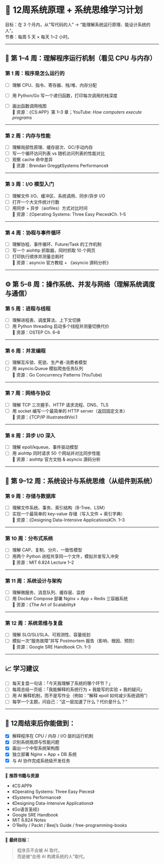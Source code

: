 # 🧠 12周系统原理 + 系统思维学习计划

目标：在 3 个月内，从“写代码的人” → “能理解系统运行原理、能设计系统的人”。  
节奏：每周 5 天 × 每天 1~2 小时。

---

## 🧩 第 1–4 周：理解程序运行机制（看见 CPU 与内存）

### 第 1 周：程序是怎么运行的
- [ ] 理解 CPU、指令、寄存器、栈/堆、内存分配

- [ ] 用 Python/Go 写一个递归函数，打印每次调用的栈深度
- [ ] 画出函数调用栈图  
📘 资源：《CS:APP》第 1–3 章；YouTube: *How computers execute programs*

---

### 第 2 周：内存与性能
- [ ] 理解局部性原理、缓存层次、GC/手动内存
- [ ] 写一个循环访问列表 vs 随机访问列表的性能对比
- [ ] 观察 cache 命中差异  
📘 资源：Brendan Gregg《Systems Performance》

---

### 第 3 周：I/O 模型入门
- [ ] 理解文件 I/O、缓冲区、系统调用、同步/异步 I/O
- [ ] 打开一个大文件统计行数
- [ ] 用同步 + 异步（aiofiles）方式对比时间  
📘 资源：《Operating Systems: Three Easy Pieces》Ch. 1–5

---

### 第 4 周：协程与事件循环
- [ ] 理解协程、事件循环、Future/Task 的工作机制
- [ ] 写一个 aiohttp 抓取器，同时抓取 10 个网页
- [ ] 打印执行顺序并测量总耗时  
📘 资源：asyncio 官方教程 + 《asyncio 源码分析》

---

## ⚙️ 第 5–8 周：操作系统、并发与网络（理解系统调度与通信）

### 第 5 周：进程与线程
- [ ] 理解进程表、调度算法、上下文切换
- [ ] 用 Python threading 启动多个线程并测量切换代价  
📘 资源：OSTEP Ch. 6–8

---

### 第 6 周：并发编程
- [ ] 理解互斥锁、死锁、生产者-消费者模型
- [ ] 用 asyncio.Queue 模拟爬虫任务队列  
📘 资源：Go Concurrency Patterns (YouTube)

---

### 第 7 周：网络与协议
- [ ] 理解 TCP 三次握手、HTTP 请求流程、DNS、TLS
- [ ] 用 socket 编写一个最简单的 HTTP server（返回固定文本）  
📘 资源：《TCP/IP Illustrated》Vol.1

---

### 第 8 周：异步 I/O 深入
- [ ] 理解 epoll/kqueue、事件驱动模型
- [ ] 用 aiohttp 同时请求 50 个网站并对比同步性能  
📘 资源：aiohttp 官方文档 & asyncio 源码分析

---

## 🧠 第 9–12 周：系统设计与系统思维（从组件到系统）

### 第 9 周：存储与数据库
- [ ] 理解文件系统、事务、索引结构（B-Tree、LSM）
- [ ] 实现一个最简单的 key-value 存储（写入文件 + 索引字典）  
📘 资源：《Designing Data-Intensive Applications》Ch. 1–3

---

### 第 10 周：分布式系统
- [ ] 理解 CAP、复制、分片、一致性模型
- [ ] 用两个 Python 进程共享同一个文件，模拟并发写入冲突  
📘 资源：MIT 6.824 Lecture 1–2

---

### 第 11 周：系统设计与架构
- [ ] 理解微服务、消息队列、缓存层、监控
- [ ] 用 Docker Compose 部署 Nginx + App + Redis 三容器系统  
📘 资源：《The Art of Scalability》

---

### 第 12 周：系统思维与复盘
- [ ] 理解 SLO/SLI/SLA、可观测性、容量规划
- [ ] 模拟一次“服务故障”并写 Postmortem 报告（影响、根因、预防）  
📘 资源：Google SRE Handbook Ch. 1–3

---

## 📈 学习建议
- [ ] 每天复盘一句话：「今天我理解了系统的哪个环节？」
- [ ] 每周总结一页纸：「我能解释的系统行为 + 我能写的实验 + 我的疑问」
- [ ] 用 AI 解释机制，而不是写作业（例如：“解释 epoll 如何减少系统调用”）
- [ ] 每学一个主题，问自己：“这一层加速了什么？代价是什么？”

---

## 🎯 12周结束后你能做到：
- [x] 解释程序在 CPU / 内存 / I/O 层的运行机制  
- [x] 识别系统瓶颈与性能问题  
- [x] 画出一个中型系统架构图  
- [x] 独立部署 Nginx + App + DB 系统  
- [x] 与 AI 协作完成系统级开发任务

---

📘 **推荐书籍与资源**
- 《CS:APP》  
- 《Operating Systems: Three Easy Pieces》  
- 《Systems Performance》  
- 《Designing Data-Intensive Applications》  
- 《Go语言圣经》  
- Google SRE Handbook  
- MIT 6.824 Notes  
- O’Reilly / Packt / Beej’s Guide / free-programming-books

---

🧭 **最终目标：**
> 程序员不会被 AI 取代，  
> 而是被“会用 AI 构建系统的人”取代。